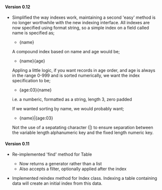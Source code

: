 #### Version 0.12

* Simplified the way indexes work, maintaining a second 'easy' method is no
  longer worthwhile with the new indexing interface. All indexes are now specified
  using format string, so a simple index on a field called name is specified as;
  
  - {name}
  
  A compound index based on name and age would be;
  
  - {name}{age}
  
  Appling a little logic, if you want records in age order, and age is always in
  the range 0-999 and is sorted numerically, we want the index specification to be;
  
  - {age:03}{name}
  
  i.e. a numberic, formatted as a string, length 3, zero padded
  
  If we wanted sorting by name, we would probably want;
  
  - {name}|{age:03}
  
  Not the use of a sepatating character (|) to ensure separation between the variable 
  length alphanumeric key and the fixed length numeric key.

#### Version 0.11

* Re-implemented 'find' method for Table
  * Now returns a generator rather than a list
  * Also accepts a filter, optionally applied after the index
  
* Implemented reindex method for Index class.
  Indexing a table containing data will create an initial index from this data.
  
